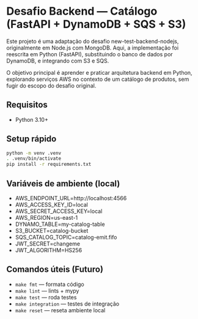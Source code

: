 # Desafio Backend — Catálogo (FastAPI + DynamoDB + SQS + S3)
Este projeto é uma adaptação do desafio new-test-backend-nodejs, originalmente em Node.js com MongoDB.
Aqui, a implementação foi reescrita em Python (FastAPI), substituindo o banco de dados por DynamoDB, e integrando com S3 e SQS.

O objetivo principal é aprender e praticar arquitetura backend em Python, explorando serviços AWS no contexto de um catálogo de produtos, sem fugir do escopo do desafio original.

## Requisitos
- Python 3.10+

## Setup rápido
```bash
python -m venv .venv
. .venv/bin/activate
pip install -r requirements.txt
```

## Variáveis de ambiente (local)
- AWS_ENDPOINT_URL=http://localhost:4566
- AWS_ACCESS_KEY_ID=local
- AWS_SECRET_ACCESS_KEY=local
- AWS_REGION=us-east-1
- DYNAMO_TABLE=my-catalog-table
- S3_BUCKET=catalog-bucket
- SQS_CATALOG_TOPIC=catalog-emit.fifo
- JWT_SECRET=changeme
- JWT_ALGORITHM=HS256

## Comandos úteis (Futuro)
- `make fmt` — formata código
- `make lint` — lints + mypy
- `make test` — roda testes
- `make integration` — testes de integração
- `make reset` — reseta ambiente local